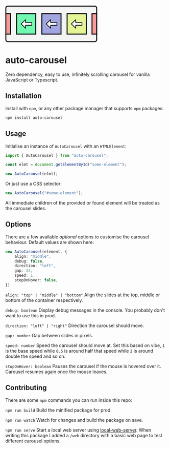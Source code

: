 <svg xmlns="http://www.w3.org/2000/svg" width="287.745" height="114.086" viewBox="0 0 76.132 30.185"><g style="stroke:#000;stroke-width:.8;stroke-dasharray:none;stroke-opacity:1" transform="translate(-62.46 -67.13)"><rect width="75.32" height="29.385" x="62.862" y="67.529" ry="1.641" style="fill:#f4f4f4;fill-opacity:1;stroke:#000;stroke-width:.8;stroke-dasharray:none;stroke-opacity:1"/><rect width="15.9" height="16.866" x="92.717" y="73.789" ry="0" style="fill:#a1a6e1;fill-opacity:1;stroke:#000;stroke-width:.8;stroke-dasharray:none;stroke-opacity:1"/><rect width="15.9" height="16.866" x="113.661" y="73.789" ry="0" style="fill:#def575;fill-opacity:.725389;stroke:#000;stroke-width:.8;stroke-dasharray:none;stroke-opacity:1"/><rect width="3.876" height="16.881" x="134.317" y="73.781" ry="0" style="fill:#f59a9a;fill-opacity:1;stroke:#000;stroke-width:.8;stroke-dasharray:none;stroke-opacity:1"/><rect width="15.9" height="16.866" x="71.773" y="73.789" ry="0" style="fill:#70fab1;fill-opacity:1;stroke:#000;stroke-width:.8;stroke-dasharray:none;stroke-opacity:1"/><rect width="3.876" height="16.881" x="62.861" y="73.781" ry="0" style="fill:#f59a9a;fill-opacity:1;stroke:#000;stroke-width:.8;stroke-dasharray:none;stroke-opacity:1"/></g><path d="m100.02 78.685-3.68 3.537 3.68 3.537v-2.384h5.17V81.07h-5.17zm20.804 0-3.68 3.537 3.68 3.537v-2.384h5.17V81.07h-5.17zm-41.608 0-3.68 3.537 3.68 3.537v-2.384h5.17V81.07h-5.17z" style="fill:#f4f4f4;stroke:#000;stroke-width:.552;stroke-linecap:butt;stroke-linejoin:round;stroke-dasharray:none;stroke-opacity:1" transform="translate(-62.46 -67.13)"/></svg>

# auto-carousel

Zero dependency, easy to use, infinitely scrolling carousel for vanilla JavaScript or Typescript.

## Installation

Install with `npm`, or any other package manager that supports `npm` packages:

```sh
npm install auto-carousel
```
## Usage

Initialise an instance of `AutoCarousel` with an `HTMLElement`:

```js
import { AutoCarousel } from "auto-carousel";

const elmt = document.getElementById("some-element");

new AutoCarousel(elmt);
```

Or just use a CSS selector:
```js
new AutoCarousel("#some-element");
```

All immediate children of the provided or found element will be treated as the carousel slides.

## Options

There are a few available *optional* options to customise the carousel behaviour. Default values are shown here:

```ts
new AutoCarousel(element, {
    align: "middle",
    debug: false,
    direction: "left",
    gap: 32,
    speed: 1,
    stopOnHover: false,
})
```

`align: "top" | "middle" | "bottom"`
Align the slides at the top, middle or bottom of the container respectively.

`debug: boolean`
Display debug messages in the console. You probably don't want to use this in prod.

`direction: "left" | "right"` Direction the carousel should move.

`gap: number` Gap between slides in pixels.

`speed: number` Speed the carousel should move at. Set this based on vibe, `1` is the base speed while `0.5` is around half that speed while `2` is around double the speed and so on.

`stopOnHover: boolean` Pauses the carousel if the mouse is hovered over it. Carousel resumes again once the mouse leaves.

## Contributing

There are some `npm` commands you can run inside this repo:

`npm run build` Build the minified package for prod.

`npm run watch` Watch for changes and build the package on save.

`npm run serve` Start a local web server using [local-web-server](https://www.npmjs.com/package/local-web-server). When writing this package I added a `/web` directory with a basic web page to test different carousel options.


